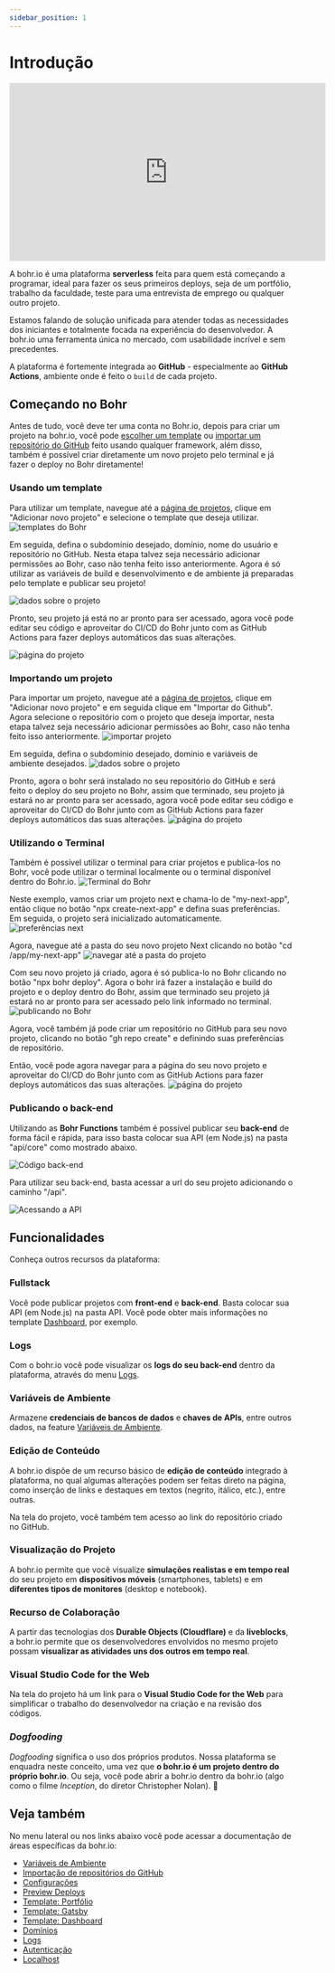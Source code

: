 ```yaml
---
sidebar_position: 1
---
```


# Introdução

<div style={{textAlign: 'center'}}><iframe width="560" height="315" src="https://www.youtube.com/embed/yKNBdCSvUgk" title="YouTube video player" frameBorder="0" allow="accelerometer; autoplay; clipboard-write; encrypted-media; gyroscope; picture-in-picture" allowFullScreen style={{ maxWidth: '100%' }}></iframe></div>

A bohr.io é uma plataforma **serverless** feita para quem está começando a programar, ideal para fazer os seus primeiros deploys, seja de um portfólio, trabalho da faculdade, teste para uma entrevista de emprego ou qualquer outro projeto.

Estamos falando de solução unificada para atender todas as necessidades dos iniciantes e totalmente focada na experiência do desenvolvedor. A bohr.io uma ferramenta única no mercado, com usabilidade incrível e sem precedentes.

A plataforma é fortemente integrada ao **GitHub** - especialmente ao **GitHub Actions**, ambiente onde é feito o `build` de cada projeto.

## Começando no Bohr

Antes de tudo, você deve ter uma conta no Bohr.io, depois para criar um projeto na bohr.io, você pode [escolher um template](https://docs.bohr.io/docs/Templates/default-templates) ou [importar um repositório do GitHub](https://docs.bohr.io/docs/importacao) feito usando qualquer framework, além disso,  também é possível criar diretamente um novo projeto pelo terminal e já fazer o deploy no Bohr diretamente!

### Usando um template

Para utilizar um template, navegue até a [página de projetos](https://bohr.io/projects), clique em "Adicionar novo projeto" e selecione o template que deseja utilizar.
![templates do Bohr](https://github.com/bohr-io/docs/assets/69644385/92be8efa-a15a-4cfa-bedb-2b92f4ab6055)

Em seguida, defina o subdomínio desejado, domínio, nome do usuário e repositório no GitHub. Nesta etapa talvez seja necessário adicionar permissões ao Bohr, caso não tenha feito isso anteriormente. Agora é só utilizar as variáveis de build e desenvolvimento e de ambiente já preparadas pelo template e publicar seu projeto!

![dados sobre o projeto](https://github.com/bohr-io/docs/assets/69644385/f3563bcc-4194-48a8-8b65-f6d50561aa43)

Pronto, seu projeto já está no ar pronto para ser acessado, agora você pode editar seu código e aproveitar do CI/CD do Bohr junto com as GitHub Actions para fazer deploys automáticos das suas alterações.

![página do projeto](https://github.com/bohr-io/docs/assets/69644385/2865d293-ae4c-48d9-acbe-4e657c09877a)

### Importando um projeto

Para importar um projeto, navegue até a [página de projetos](https://bohr.io/projects), clique em "Adicionar novo projeto" e em seguida clique em "Importar do Github". Agora selecione o repositório com o projeto que deseja importar, nesta etapa talvez seja necessário adicionar permissões ao Bohr, caso não tenha feito isso anteriormente.
![importar projeto](https://github.com/bohr-io/docs/assets/69644385/d8e7e371-47d8-4b72-9657-5730c8ea94dc)

Em seguida, defina o subdomínio desejado, domínio e variáveis de ambiente desejados.
![dados sobre o projeto](https://github.com/bohr-io/docs/assets/69644385/f55b821b-7bc2-47eb-9799-ec5c14b3498e)

Pronto, agora o bohr será instalado no seu repositório do GitHub e será feito o deploy do seu projeto no Bohr, assim que terminado, seu projeto já estará no ar pronto para ser acessado, agora você pode editar seu código e aproveitar do CI/CD do Bohr junto com as GitHub Actions para fazer deploys automáticos das suas alterações.
![página do projeto](https://github.com/bohr-io/docs/assets/69644385/2865d293-ae4c-48d9-acbe-4e657c09877a)

### Utilizando o Terminal

Também é possível utilizar o terminal para criar projetos e publica-los no Bohr, você pode utilizar o terminal localmente ou o terminal disponível dentro do Bohr.io.
![Terminal do Bohr](https://github.com/bohr-io/docs/assets/69644385/74b1aff7-40bd-4c40-92f1-619d0c661d24)

Neste exemplo, vamos criar um projeto next e chama-lo de "my-next-app", então clique no botão "npx create-next-app" e defina suas preferências. Em seguida, o projeto será inicializado automaticamente.
![preferências next](https://github.com/bohr-io/docs/assets/69644385/03ddf754-8102-4289-9b14-cd9645e74ef4)

Agora, navegue até a pasta do seu novo projeto Next clicando no botão "cd /app/my-next-app"
![navegar até a pasta do projeto](https://github.com/bohr-io/docs/assets/69644385/dbfae19e-b8c7-441d-84f5-94c3fc0b0ec1)

Com seu novo projeto já criado, agora é só publica-lo no Bohr clicando no botão "npx bohr deploy". Agora o bohr irá fazer a instalação e build do projeto e o deploy dentro do Bohr, assim que terminado seu projeto já estará no ar pronto para ser acessado pelo link informado no terminal.
![publicando no Bohr](https://github.com/bohr-io/docs/assets/69644385/28e43577-f4e1-46b9-93a2-2ccd152c9f67)

Agora, você também já pode criar um repositório no GitHub para seu novo projeto, clicando no botão "gh repo create" e definindo suas preferências de repositório.

Então, você pode agora navegar para a página do seu novo projeto e aproveitar do CI/CD do Bohr junto com as GitHub Actions para fazer deploys automáticos das suas alterações.
![página do projeto](https://github.com/bohr-io/docs/assets/69644385/4d4d21a9-9c50-44e0-a73b-4778f5f6c1a7)

### Publicando o **back-end**

Utilizando as **Bohr Functions** também é possível publicar seu **back-end** de forma fácil e rápida, para isso basta colocar sua API (em Node.js) na pasta "api/core" como mostrado abaixo.

![Código back-end](https://github.com/bohr-io/portfolio-template/assets/69644385/d288c12c-6959-4ce2-ba42-51d432fcc63c)

Para utilizar seu back-end, basta acessar a url do seu projeto adicionando o caminho "/api".

![Acessando a API](https://github.com/bohr-io/portfolio-template/assets/69644385/ab28aa07-0229-4572-b505-f8dffd46c365)

## Funcionalidades

Conheça outros recursos da plataforma:

### Fullstack

Você pode publicar projetos com **front-end** e **back-end**. Basta colocar sua API (em Node.js) na pasta API. Você pode obter mais informações no template [Dashboard](https://docs.bohr.io/docs/Templates/dashboard-template), por exemplo.

### Logs

Com o bohr.io você pode visualizar os **logs do seu back-end** dentro da plataforma, através do menu [Logs](https://docs.bohr.io/docs/logs).

### Variáveis de Ambiente

Armazene **credenciais de bancos de dados** e **chaves de APIs**, entre outros dados, na feature [Variáveis de Ambiente](https://docs.bohr.io/docs/variaveis-de-ambiente).

### Edição de Conteúdo

A bohr.io dispõe de um recurso básico de **edição de conteúdo** integrado à plataforma, no qual algumas alterações podem ser feitas direto na página, como inserção de links e destaques em textos (negrito, itálico, etc.), entre outras.

Na tela do projeto, você também tem acesso ao link do repositório criado no GitHub.

### Visualização do Projeto

A bohr.io permite que você visualize **simulações realistas e em tempo real** do seu projeto em **dispositivos móveis** (smartphones, tablets) e em **diferentes tipos de monitores** (desktop e notebook).

### Recurso de Colaboração

A partir das tecnologias dos **Durable Objects (Cloudflare)** e da **liveblocks**, a bohr.io permite que os desenvolvedores envolvidos no mesmo projeto possam **visualizar as atividades uns dos outros em tempo real**.

### Visual Studio Code for the Web

Na tela do projeto há um link para o **Visual Studio Code for the Web** para simplificar o trabalho do desenvolvedor na criação e na revisão dos códigos.

### _Dogfooding_

_Dogfooding_ significa o uso dos próprios produtos. Nossa plataforma se enquadra neste conceito, uma vez que **o bohr.io é um projeto dentro do próprio bohr.io**. Ou seja, você pode abrir a bohr.io dentro da bohr.io (algo como o filme _Inception_, do diretor Christopher Nolan). 🤩

## Veja também

No menu lateral ou nos links abaixo você pode acessar a documentação de áreas específicas da bohr.io:

- [Variáveis de Ambiente](https://docs.bohr.io/docs/variaveis-de-ambiente)
- [Importação de repositórios do GitHub](https://docs.bohr.io/docs/importacao)
- [Configurações](https://docs.bohr.io/docs/project-settings)
- [Preview Deploys](https://docs.bohr.io/docs/preview-deploys)
- [Template: Portfólio](https://docs.bohr.io/docs/Templates/portfolio-template)
- [Template: Gatsby](https://docs.bohr.io/docs/Templates/gatsby-template)
- [Template: Dashboard](https://docs.bohr.io/docs/Templates/dashboard-template)
- [Domínios](https://docs.bohr.io/docs/domains)
- [Logs](https://docs.bohr.io/docs/logs)
- [Autenticação](https://docs.bohr.io/docs/autenticacao)
- [Localhost](https://docs.bohr.io/docs/localhost)
